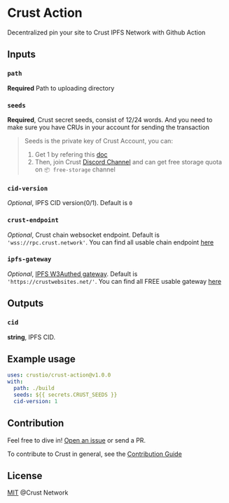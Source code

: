 # Crust Action

Decentralized pin your site to Crust IPFS Network with Github Action

## Inputs

### `path`

**Required** Path to uploading directory

### `seeds`

**Required**, Crust secret seeds, consist of 12/24 words. And you need to make sure you have CRUs in your account for sending the transaction

> Seeds is the private key of Crust Account, you can:
> 1. Get 1 by refering this [doc](https://wiki.crust.network/docs/en/crustAccount)
> 2. Then, join Crust [Discord Channel](https://discord.gg/D97GGQndmx) and can get free storage quota on `📦 free-storage` channel

### `cid-version`

*Optional*, IPFS CID version(0/1). Default is `0`

### `crust-endpoint`

*Optional*, Crust chain websocket endpoint. Default is `'wss://rpc.crust.network'`. You can find all usable chain endpoint [here](https://github.com/crustio/crust-apps/blob/master/packages/apps-config/src/endpoints/production.ts#L9)

### `ipfs-gateway`

*Optional*, [IPFS W3Authed gateway](https://docs.ipfs.io/concepts/ipfs-gateway/#authenticated-gateways). Default is `'https://crustwebsites.net/'`. You can find all FREE usable gateway [here](https://github.com/crustio/ipfsscan/blob/main/lib/constans.ts#L29)

## Outputs

### `cid`

**string**, IPFS CID.

## Example usage

```yaml
uses: crustio/crust-action@v1.0.0
with:
  path: ./build
  seeds: ${{ secrets.CRUST_SEEDS }}
  cid-version: 1
```

## Contribution

Feel free to dive in! [Open an issue](https://github.com/crustio/crust-action/issues/new) or send a PR.

To contribute to Crust in general, see the [Contribution Guide](https://github.com/crustio/crust/blob/master/docs/CONTRIBUTION.md)

## License

[MIT](https://github.com/crustio/crust-action/blob/main/LICENSE) @Crust Network

